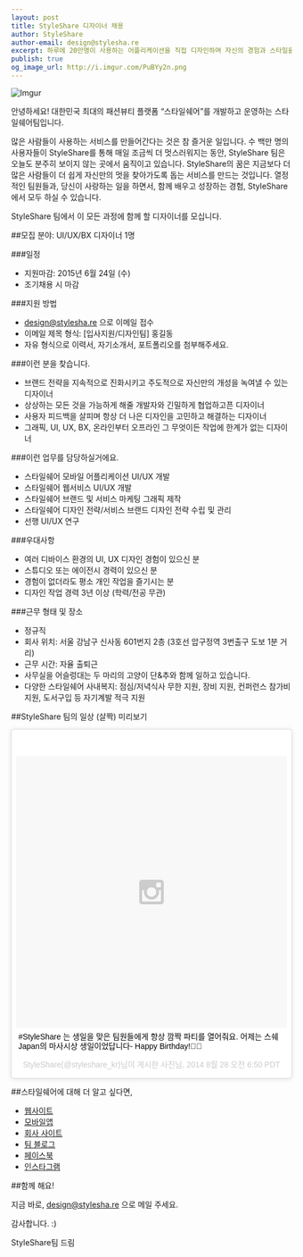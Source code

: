 ```yaml
---
layout: post
title: StyleShare 디자이너 채용
author: StyleShare
author-email: design@stylesha.re
excerpt: 하루에 20만명이 사용하는 어플리케이션을 직접 디자인하며 자신의 경험과 스타일을 녹여내보세요. 작지만 끈끈한 스타일쉐어 디자인팀은 언제든지 당신이 제안할 디자인에 귀기울이고 받아들일 준비가 되어있습니다. StyleShare와 함께 할 디자이너를 모십니다!
publish: true
og_image_url: http://i.imgur.com/PuBYy2n.png
---
```


![Imgur](http://i.imgur.com/PuBYy2n.png)

안녕하세요! 대한민국 최대의 패션뷰티 플랫폼 “스타일쉐어”를 개발하고 운영하는 스타일쉐어팀입니다.

많은 사람들이 사용하는 서비스를 만들어간다는 것은 참 즐거운 일입니다. 수 백만 명의 사용자들이 StyleShare를 통해 매일 조금씩 더 멋스러워지는 동안, StyleShare 팀은 오늘도 분주히 보이지 않는 곳에서 움직이고 있습니다. StyleShare의 꿈은 지금보다 더 많은 사람들이 더 쉽게 자신만의 멋을 찾아가도록 돕는 서비스를 만드는 것입니다. 열정적인 팀원들과, 당신이 사랑하는 일을 하면서, 함께 배우고 성장하는 경험, StyleShare에서 모두 하실 수 있습니다.

StyleShare 팀에서 이 모든 과정에 함께 할 디자이너를 모십니다.

##모집 분야: UI/UX/BX 디자이너 1명

###일정

- 지원마감: 2015년 6월 24일 (수)
- 조기채용 시 마감

###지원 방법

- design@stylesha.re 으로 이메일 접수
- 이메일 제목 형식: [입사지원/디자인팀] 홍길동
- 자유 형식으로 이력서, 자기소개서, 포트폴리오를 첨부해주세요.

###이런 분을 찾습니다.

- 브랜드 전략을 지속적으로 진화시키고 주도적으로 자신만의 개성을 녹여낼 수 있는 디자이너
- 상상하는 모든 것을 가능하게 해줄 개발자와 긴밀하게 협업하고픈 디자이너
- 사용자 피드백을 살피며 항상 더 나은 디자인을 고민하고 해결하는 디자이너
- 그래픽, UI, UX, BX, 온라인부터 오프라인 그 무엇이든 작업에 한계가 없는 디자이너

###이런 업무를 담당하실거에요.

- 스타일쉐어 모바일 어플리케이션 UI/UX 개발
- 스타일쉐어 웹서비스 UI/UX 개발
- 스타일쉐어 브랜드 및 서비스 마케팅 그래픽 제작
- 스타일쉐어 디자인 전략/서비스 브랜드 디자인 전략 수립 및 관리
- 선행 UI/UX 연구

###우대사항

- 여러 디바이스 환경의 UI, UX 디자인 경험이 있으신 분
- 스튜디오 또는 에이전시 경력이 있으신 분
- 경험이 없더라도 평소 개인 작업을 즐기시는 분
- 디자인 작업 경력 3년 이상 (학력/전공 무관)

###근무 형태 및 장소

- 정규직
- 회사 위치: 서울 강남구 신사동 601번지 2층 (3호선 압구정역 3번출구 도보 1분 거리)
- 근무 시간: 자율 출퇴근
- 사무실을 어슬렁대는 두 마리의 고양이 단&추와 함께 일하고 있습니다.
- 다양한 스타일쉐어 사내복지: 점심/저녁식사 무한 지원, 장비 지원, 컨퍼런스 참가비 지원, 도서구입 등 자기계발 적극 지원

##StyleShare 팀의 일상 (살짝) 미리보기

<blockquote class="instagram-media" data-instgrm-captioned data-instgrm-version="4" style=" background:#FFF; border:0; border-radius:3px; box-shadow:0 0 1px 0 rgba(0,0,0,0.5),0 1px 10px 0 rgba(0,0,0,0.15); margin: 1px; max-width:658px; padding:0; width:99.375%; width:-webkit-calc(100% - 2px); width:calc(100% - 2px);"><div style="padding:8px;"> <div style=" background:#F8F8F8; line-height:0; margin-top:40px; padding:50% 0; text-align:center; width:100%;"> <div style=" background:url(data:image/png;base64,iVBORw0KGgoAAAANSUhEUgAAACwAAAAsCAMAAAApWqozAAAAGFBMVEUiIiI9PT0eHh4gIB4hIBkcHBwcHBwcHBydr+JQAAAACHRSTlMABA4YHyQsM5jtaMwAAADfSURBVDjL7ZVBEgMhCAQBAf//42xcNbpAqakcM0ftUmFAAIBE81IqBJdS3lS6zs3bIpB9WED3YYXFPmHRfT8sgyrCP1x8uEUxLMzNWElFOYCV6mHWWwMzdPEKHlhLw7NWJqkHc4uIZphavDzA2JPzUDsBZziNae2S6owH8xPmX8G7zzgKEOPUoYHvGz1TBCxMkd3kwNVbU0gKHkx+iZILf77IofhrY1nYFnB/lQPb79drWOyJVa/DAvg9B/rLB4cC+Nqgdz/TvBbBnr6GBReqn/nRmDgaQEej7WhonozjF+Y2I/fZou/qAAAAAElFTkSuQmCC); display:block; height:44px; margin:0 auto -44px; position:relative; top:-22px; width:44px;"></div></div> <p style=" margin:8px 0 0 0; padding:0 4px;"> <a href="https://instagram.com/p/sPoZx0GOek/" style=" color:#000; font-family:Arial,sans-serif; font-size:14px; font-style:normal; font-weight:normal; line-height:17px; text-decoration:none; word-wrap:break-word;" target="_top">#StyleShare 는 생일을 맞은 팀원들에게 항상 깜짝 파티를 열어줘요. 어제는 스쉐 Japan의 마사시상 생일이었답니다-  Happy Birthday!🎂🎁</a></p> <p style=" color:#c9c8cd; font-family:Arial,sans-serif; font-size:14px; line-height:17px; margin-bottom:0; margin-top:8px; overflow:hidden; padding:8px 0 7px; text-align:center; text-overflow:ellipsis; white-space:nowrap;">StyleShare(@styleshare_kr)님이 게시한 사진님, <time style=" font-family:Arial,sans-serif; font-size:14px; line-height:17px;" datetime="2014-08-28T13:50:01+00:00">2014  8월 28 오전 6:50 PDT</time></p></div></blockquote>
<script async defer src="//platform.instagram.com/en_US/embeds.js"></script>

##스타일쉐어에 대해 더 알고 싶다면,

- [웹사이트](http://www.stylesha.re)
- [모바일앱](http://stylesha.re/downloads)
- [회사 사이트](http://about.stylesha.re)
- [팀 블로그](http://styleshare.github.io)
- [페이스북](http://www.facebook.com/styleshareapp)
- [인스타그램](http://www.instagram.com/styleshare_kr)

##함께 해요!

지금 바로, design@stylesha.re 으로 메일 주세요.


감사합니다. :)

StyleShare팀 드림
